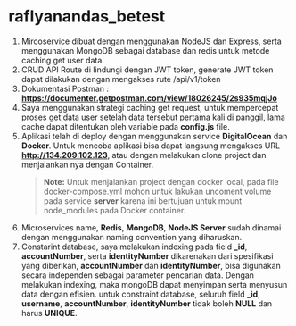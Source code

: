 # raflyanandas_betest

1. Mircoservice dibuat dengan menggunakan NodeJS dan Express, serta menggunakan MongoDB sebagai database dan redis untuk metode caching get user data.
2. CRUD API Route di lindungi dengan JWT token, generate JWT token dapat dilakukan dengan mengakses rute /api/v1/token
3. Dokumentasi Postman : **https://documenter.getpostman.com/view/18026245/2s935mqjJo**
4. Saya menggunakan strategi caching get request, untuk mempercepat proses get data user setelah data tersebut pertama kali di panggil, lama cache dapat ditentukan oleh variable pada **config.js** file.
5. Aplikasi telah di deploy dengan menggunakan service **DigitalOcean** dan **Docker**. Untuk mencoba aplikasi bisa dapat langsung mengakses URL **http://134.209.102.123**, atau dengan melakukan clone project dan menjalankan nya dengan Container.
   > **Note:** Untuk menjalankan project dengan docker local, pada file docker-compose.yml mohon untuk lakukan uncoment volume pada service **server** karena ini bertujuan untuk mount node_modules pada Docker container.
6. Microservices name, **Redis**, **MongoDB**, **NodeJS Server** sudah dinamai dengan menggunakan naming convention yang diharuskan.
7. Constarint database, saya melakukan indexing pada field **\_id**, **accountNumber**, serta **identityNumber** dikarenakan dari spesifikasi yang diberikan, **accountNumber** dan **identityNumber**, bisa digunakan secara independen sebagai parameter pencarian data. Dengan melakukan indexing, maka mongoDB dapat menyimpan serta menyusun data dengan efisien. untuk constraint database, seluruh field **\_id**, **username**, **accountNumber**, **identityNumber** tidak boleh **NULL** dan harus **UNIQUE**.
